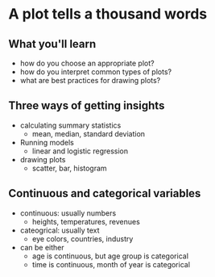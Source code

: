 # A plot tells a thousand words

## What you'll learn
- how do you choose an appropriate plot?
- how do you interpret common types of plots?
- what are best practices for drawing plots?

## Three ways of getting insights
- calculating summary statistics
  - mean, median, standard deviation
- Running models
  - linear and logistic regression
- drawing plots
  - scatter, bar, histogram

## Continuous and categorical variables
- continuous: usually numbers
  - heights, temperatures, revenues
- cateogrical: usually text
  - eye colors, countries, industry
- can be either
  - age is continuous, but age group is categorical
  - time is continuous, month of year is categorical
